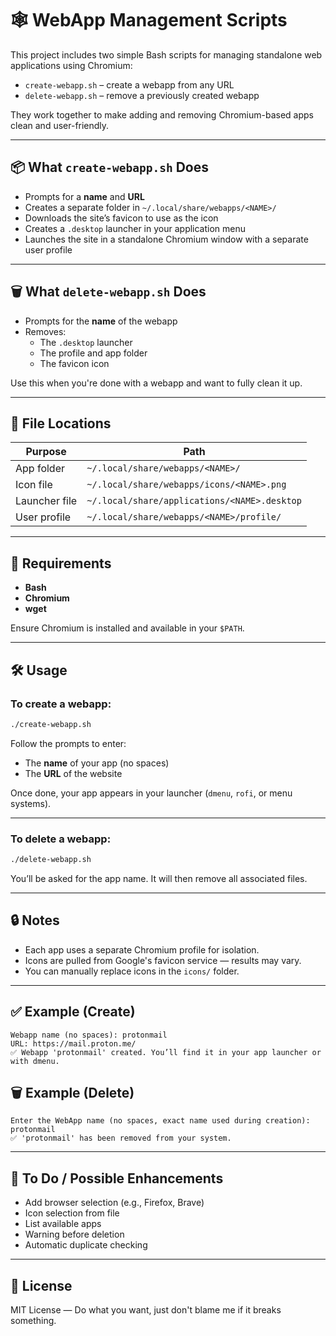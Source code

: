 
# 🕸️ WebApp Management Scripts

This project includes two simple Bash scripts for managing standalone web applications using Chromium:

- `create-webapp.sh` – create a webapp from any URL
- `delete-webapp.sh` – remove a previously created webapp

They work together to make adding and removing Chromium-based apps clean and user-friendly.

---

## 📦 What `create-webapp.sh` Does

- Prompts for a **name** and **URL**
- Creates a separate folder in `~/.local/share/webapps/<NAME>/`
- Downloads the site’s favicon to use as the icon
- Creates a `.desktop` launcher in your application menu
- Launches the site in a standalone Chromium window with a separate user profile

---

## 🗑️ What `delete-webapp.sh` Does

- Prompts for the **name** of the webapp
- Removes:
  - The `.desktop` launcher
  - The profile and app folder
  - The favicon icon

Use this when you're done with a webapp and want to fully clean it up.

---

## 📂 File Locations

| Purpose       | Path                                                 |
|---------------|------------------------------------------------------|
| App folder    | `~/.local/share/webapps/<NAME>/`                     |
| Icon file     | `~/.local/share/webapps/icons/<NAME>.png`            |
| Launcher file | `~/.local/share/applications/<NAME>.desktop`         |
| User profile  | `~/.local/share/webapps/<NAME>/profile/`             |

---

## 🧰 Requirements

- **Bash**
- **Chromium**
- **wget**

Ensure Chromium is installed and available in your `$PATH`.

---

## 🛠️ Usage

### To create a webapp:

```bash
./create-webapp.sh
```

Follow the prompts to enter:
- The **name** of your app (no spaces)
- The **URL** of the website

Once done, your app appears in your launcher (`dmenu`, `rofi`, or menu systems).

---

### To delete a webapp:

```bash
./delete-webapp.sh
```

You’ll be asked for the app name. It will then remove all associated files.

---

## 🔒 Notes

- Each app uses a separate Chromium profile for isolation.
- Icons are pulled from Google's favicon service — results may vary.
- You can manually replace icons in the `icons/` folder.

---

## ✅ Example (Create)

```text
Webapp name (no spaces): protonmail
URL: https://mail.proton.me/
✅ Webapp 'protonmail' created. You’ll find it in your app launcher or with dmenu.
```

## 🗑️ Example (Delete)

```text
Enter the WebApp name (no spaces, exact name used during creation): protonmail
✅ 'protonmail' has been removed from your system.
```

---

## 📌 To Do / Possible Enhancements

- Add browser selection (e.g., Firefox, Brave)
- Icon selection from file
- List available apps
- Warning before deletion
- Automatic duplicate checking

---

## 📄 License

MIT License — Do what you want, just don't blame me if it breaks something.

